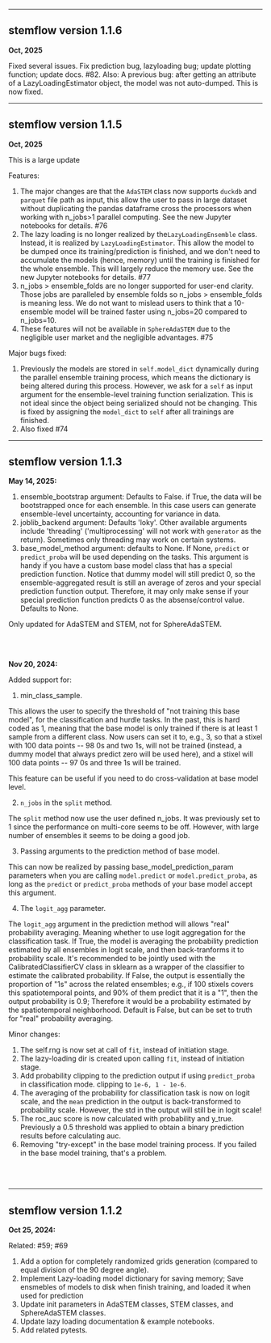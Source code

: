 -------
stemflow version 1.1.6
-------
**Oct, 2025**

Fixed several issues. Fix prediction bug, lazyloading bug; update plotting function; update docs. #82. Also: A previous bug: after getting an attribute of a LazyLoadingEstimator object, the model was not auto-dumped. This is now fixed.


-------
stemflow version 1.1.5
-------
**Oct, 2025**

This is a large update

Features:
1. The major changes are that the `AdaSTEM` class now supports `duckdb` and `parquet` file path as input, this allow the user to pass in large dataset without duplicating the pandas dataframe cross the processors when working with n_jobs>1 parallel computing. See the new Jupyter notebooks for details. #76 
2. The lazy loading is no longer realized by the`LazyLoadingEnsemble` class. Instead, it is realized by `LazyLoadingEstimator`. This allow the model to be dumped once its training/prediction is finished, and we don't need to accumulate the models (hence, memory) until the training is finished for the whole ensemble. This will largely reduce the memory use. See the new Jupyter notebooks for details. #77 
3. n_jobs > ensemble_folds are no longer supported for user-end clarity. Those jobs are paralleled by ensemble folds so n_jobs > ensemble_folds  is meaning less. We do not want to mislead users to think that a 10-ensemble model will be trained faster using n_jobs=20 compared to n_jobs=10.
4. These features will not be available in `SphereAdaSTEM` due to the negligible user market and the negligible advantages. #75 

Major bugs fixed:
1. Previously the models are stored in `self.model_dict` dynamically during the parallel ensemble training process, which means the dictionary is being altered during this process. However, we ask for a `self` as input argument for the ensemble-level training function serialization. This is not ideal since the object being serialized should not be changing. This is fixed by assigning the `model_dict` to `self` after all trainings are finished.
2. Also fixed #74



-------
stemflow version 1.1.3
-------
**May 14, 2025:**

1. ensemble_bootstrap argument: Defaults to False. if True, the data will be bootstrapped once for each ensemble. In this case users can generate ensemble-level uncertainty, accounting for variance in data.
2. joblib_backend argument: Defaults 'loky'. Other available arguments include 'threading' ('multiprocessing' will not work with `generator` as the return). Sometimes only threading may work on certain systems.
3. base_model_method argument: defaults to None. If None, `predict` or `predict_proba` will be used depending on the tasks. This argument is handy if you have a custom base model class that has a special prediction function. Notice that dummy model will still predict 0, so the ensemble-aggregated result is still an average of zeros and your special prediction function output. Therefore, it may only make sense if your special prediction function predicts 0 as the absense/control value. Defaults to None.

Only updated for AdaSTEM and STEM, not for SphereAdaSTEM.

<br>
<br>

**Nov 20, 2024:**

Added support for:

1.  min_class_sample. 

This allows the user to specify the threshold of "not training this base model", for the classification and hurdle tasks. In the past, this is hard coded as 1, meaning that the base model is only trained if there is at least 1 sample from a different class. Now users can set it to, e.g., 3, so that a stixel with 100 data points -- 98 0s and two 1s, will not be trained (instead, a dummy model that always predict zero will be used here), and a stixel will 100 data points -- 97 0s and three 1s will be trained.

This feature can be useful if you need to do cross-validation at base model level.

2. `n_jobs` in the `split` method.

The `split` method now use the user defined n_jobs. It was previously set to 1 since the performance on multi-core seems to be off. However, with large number of ensembles it seems to be doing a good job.

3. Passing arguments to the prediction method of base model.

This can now be realized by passing base_model_prediction_param parameters when you are calling `model.predict` or `model.predict_proba`, as long as the `predict` or `predict_proba` methods of your base model accept this argument.

4. The `logit_agg` parameter.

The `logit_agg` argument in the prediction method will allows "real" probability averaging. Meaning whether to use logit aggregation for the classification task. If True, the model is averaging the probability prediction estimated by all ensembles in logit scale, and then back-tranforms it to probability scale. It's recommended to be jointly used with the CalibratedClassifierCV class in sklearn as a wrapper of the classifier to estimate the calibrated probability. If False, the output is essentially the proportion of "1s" across the related ensembles; e.g., if 100 stixels covers this spatiotemporal points, and 90% of them predict that it is a "1", then the output probability is 0.9; Therefore it would be a probability estimated by the spatiotemporal neighborhood. Default is False, but can be set to truth for "real" probability averaging.
 
Minor changes:
1. The self.rng is now set at call of `fit`, instead of initiation stage.
2. The lazy-loading dir is created upon calling `fit`, instead of initiation stage.
3. Add probability clipping to the prediction output if using `predict_proba` in classification mode. clipping to `1e-6, 1 - 1e-6`.
4. The averaging of the probability for classification task is now on logit scale, and the `mean` prediction in the output is back-transformed to probability scale. However, the std in the output will still be in logit scale!
6. The roc_auc score is now calculated with probability and y_true. Previously a 0.5 threshold was applied to obtain a binary prediction results before calculating auc.
7. Removing "try-except" in the base model training process. If you failed in the base model training, that's a problem.

<br>
<br>


-------
stemflow version 1.1.2
-------
**Oct 25, 2024:**

Related: #59; #69

1. Add a option for completely randomized grids generation (compared to equal division of the 90 degree angle).
2. Implement Lazy-loading model dictionary for saving memory; Save ensmebles of models to disk when finish training, and loaded it when used for prediction
3. Update init parameters in AdaSTEM classes, STEM classes, and SphereAdaSTEM classes. 
4. Update lazy loading documentation & example notebooks.
5. Add related pytests.
